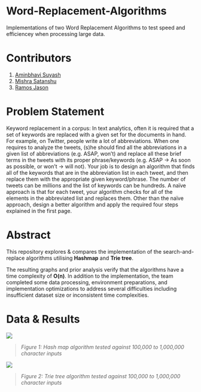 # Word-Replacement-Algorithms

Implementations of two Word Replacement Algorithms to test speed and efficiencey when processing large data.

# Contributors
1. [Aminbhavi Suyash](https://github.com/SleepyPotato06)
2. [Mishra Satanshu](https://github.com/SatanshuMishra)
3. [Ramos Jason](https://github.com/JasonR24)

# Problem Statement

Keyword replacement in a corpus: In text analytics, often it is required that a set of keywords are replaced with a given set for the documents in hand. For example, on Twitter, people write a lot of abbreviations. When one requires to analyze the tweets, (s)he should find all the abbreviations in a given list of abbreviations (e.g. ASAP, won’t) and replace all these brief terms in the tweets with its proper phrase/keywords (e.g. ASAP -> As soon as possible, or won’t -> will not). Your job is to design an algorithm that finds all of the keywords that are in the abbreviation list in each tweet, and then replace them with the appropriate given keyword/phrase. The number of tweets can be millions and the list of keywords can be hundreds. A naïve approach is that for each tweet, your algorithm checks for all of the elements in the abbreviated list and replaces them. Other than the naïve approach, design a better algorithm and apply the required four steps explained in the first page.

# Abstract

This repository explores & compares the implementation of the search-and-replace algorithms utilising **Hashmap** and **Trie tree**.

The resulting graphs and prior analysis verify that the algorithms have a time complexity of **O(n)**. In addition to the implementation, the team completed some data processing, environment preparations, and implementation optimizations to address several difficulties including insufficient dataset size or inconsistent time complexities.

# Data & Results

![](https://lh5.googleusercontent.com/F5_X10QaJeHdSDLigE_xX9OaxF0tRU3l_kx-u7qBAD3k24oQNZkbDrr5rGfDhwk9OyHyCHHSNuJguKNxTRBhYKRfDSI4lmYt1X-QY6xPDR8jmZEJvnqbFvOOKDCwLp_FhlSOZVjkoPdQsIlDlA3U7SY)
>_Figure 1: Hash map algorithm tested against 100,000 to 1,000,000 character inputs_

![](https://lh5.googleusercontent.com/F5_X10QaJeHdSDLigE_xX9OaxF0tRU3l_kx-u7qBAD3k24oQNZkbDrr5rGfDhwk9OyHyCHHSNuJguKNxTRBhYKRfDSI4lmYt1X-QY6xPDR8jmZEJvnqbFvOOKDCwLp_FhlSOZVjkoPdQsIlDlA3U7SY)
>_Figure 2: Trie tree algorithm tested against 100,000 to 1,000,000 character inputs_
